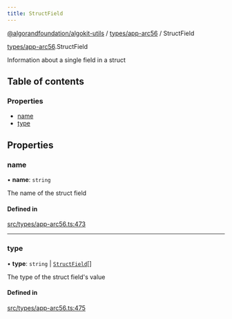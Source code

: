 ```yaml
---
title: StructField
---
```


[@algorandfoundation/algokit-utils](/reference/algokit-utils-ts/api/readme/) / [types/app-arc56](/reference/algokit-utils-ts/api/modules/types_app_arc56/) / StructField

[types/app-arc56](/reference/algokit-utils-ts/api/modules/types_app_arc56/).StructField

Information about a single field in a struct

## Table of contents

### Properties

- [name](types_app_arc56.StructField.md#name)
- [type](types_app_arc56.StructField.md#type)

## Properties

### name

• **name**: `string`

The name of the struct field

#### Defined in

[src/types/app-arc56.ts:473](https://github.com/algorandfoundation/algokit-utils-ts/blob/main/src/types/app-arc56.ts#L473)

---

### type

• **type**: `string` \| [`StructField`](types_app_arc56.StructField.md)[]

The type of the struct field's value

#### Defined in

[src/types/app-arc56.ts:475](https://github.com/algorandfoundation/algokit-utils-ts/blob/main/src/types/app-arc56.ts#L475)
